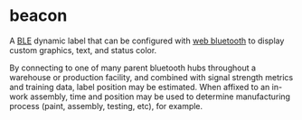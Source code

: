 # beacon
A [BLE](https://en.wikipedia.org/wiki/Bluetooth_Low_Energy) dynamic label that can be configured with [web bluetooth](https://webbluetoothcg.github.io/web-bluetooth/) to display custom graphics, text, and status color.

By connecting to one of many parent bluetooth hubs throughout a warehouse or production facility, and combined with signal strength metrics and training data, label position may be estimated.  When affixed to an in-work assembly, time and position may be used to determine manufacturing process (paint, assembly, testing, etc), for example.
